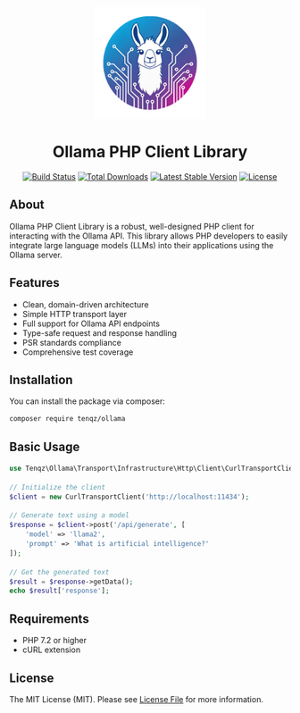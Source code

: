 <p align="center">
<img src="logo.png" alt="Ollama PHP Client Library" width="200">
</p>

<h1 align="center">Ollama PHP Client Library</h1>

<p align="center">
<a href="https://github.com/tenqz/ollama/actions"><img src="https://github.com/tenqz/ollama/workflows/Tests/badge.svg" alt="Build Status"></a>
<a href="https://packagist.org/packages/tenqz/ollama"><img src="https://img.shields.io/packagist/dt/tenqz/ollama" alt="Total Downloads"></a>
<a href="https://packagist.org/packages/tenqz/ollama"><img src="https://img.shields.io/packagist/v/tenqz/ollama" alt="Latest Stable Version"></a>
<a href="https://packagist.org/packages/tenqz/ollama"><img src="https://img.shields.io/packagist/l/tenqz/ollama" alt="License"></a>
</p>

## About

Ollama PHP Client Library is a robust, well-designed PHP client for interacting with the Ollama API. This library allows PHP developers to easily integrate large language models (LLMs) into their applications using the Ollama server.

## Features

- Clean, domain-driven architecture
- Simple HTTP transport layer
- Full support for Ollama API endpoints
- Type-safe request and response handling
- PSR standards compliance
- Comprehensive test coverage

## Installation

You can install the package via composer:

```bash
composer require tenqz/ollama
```

## Basic Usage

```php
use Tenqz\Ollama\Transport\Infrastructure\Http\Client\CurlTransportClient;

// Initialize the client
$client = new CurlTransportClient('http://localhost:11434');

// Generate text using a model
$response = $client->post('/api/generate', [
    'model' => 'llama2',
    'prompt' => 'What is artificial intelligence?'
]);

// Get the generated text
$result = $response->getData();
echo $result['response'];
```

## Requirements

- PHP 7.2 or higher
- cURL extension

## License

The MIT License (MIT). Please see [License File](LICENSE) for more information.
